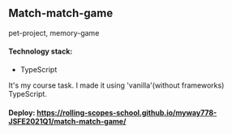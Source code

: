 ## Match-match-game  
pet-project, memory-game  
#### Technology stack:
* TypeScript

It's my course task. I made it using 'vanilla'(without frameworks) TypeScript.

#### Deploy: https://rolling-scopes-school.github.io/myway778-JSFE2021Q1/match-match-game/
